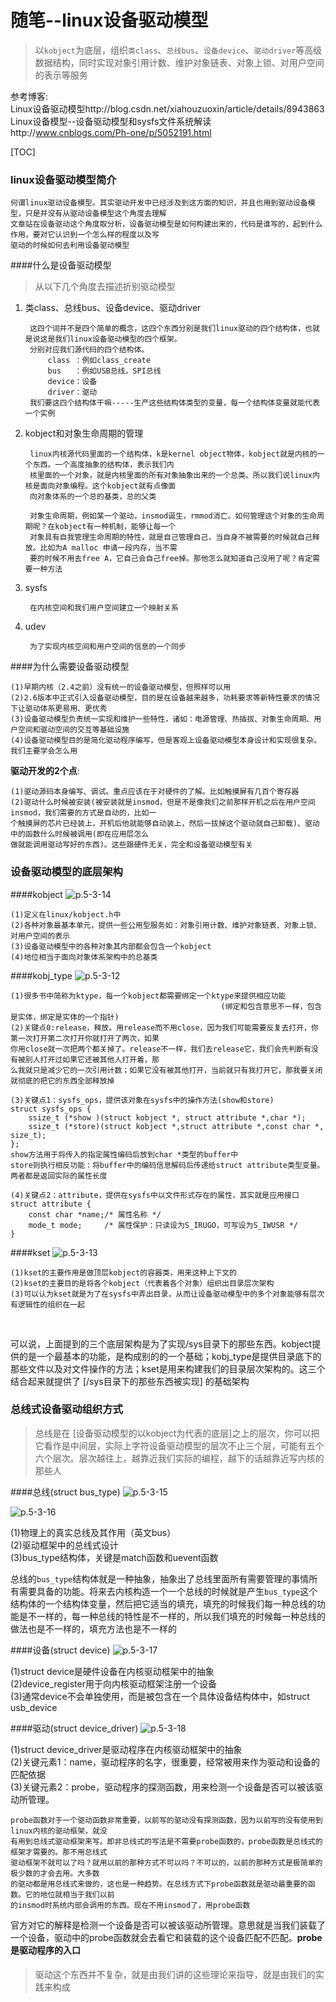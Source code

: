 随笔--linux设备驱动模型
=======================

> 以`kobject`为底层，组织`类class`、`总线bus`、`设备device`、`驱动driver`等高级数据结构，同时实现对象引用计数、维护对象链表、对象上锁、对用户空间的表示等服务

参考博客:<br>
Linux设备驱动模型http://blog.csdn.net/xiahouzuoxin/article/details/8943863<br>
Linux设备模型--设备驱动模型和sysfs文件系统解读http://www.cnblogs.com/Ph-one/p/5052191.html

[TOC]

### linux设备驱动模型简介

    何谓linux驱动设备模型。其实驱动开发中已经涉及到这方面的知识，并且也用到驱动设备模型，只是并没有从驱动设备模型这个角度去理解
    文章站在设备驱动这个角度取分析，设备驱动模型是如何构建出来的，代码是谁写的，起到什么作用，要对它认识到一个怎么样的程度以及写
    驱动的时候如何去利用设备驱动模型

####什么是设备驱动模型
> 从以下几个角度去描述折别驱动模型

1. 类class、总线bus、设备device、驱动driver


        这四个词并不是四个简单的概念，这四个东西分别是我们linux驱动的四个结构体，也就是说这是我们linux设备驱动模型的四个框架。
        分别对应我们源代码的四个结构体。
            class ：例如class_create
            bus   ：例如USB总线，SPI总线
            device：设备
            driver：驱动
        我们要这四个结构体干嘛-----生产这些结构体类型的变量，每一个结构体变量就能代表一个实例

2. kobject和对象生命周期的管理


        linux内核源代码里面的一个结构体，k是kernel object物体，kobject就是内核的一个东西。一个高度抽象的结构体，表示我们内
        核里面的一个对象，就是内核里面的所有对象抽象出来的一个总类。所以我们说linux内核是面向对象编程。这个kobject就有点像面
        向对象体系的一个总的基类，总的父类
        
        对象生命周期，例如某一个驱动，insmod诞生，rmmod消亡。如何管理这个对象的生命周期呢？在kobject有一种机制，能够让每一个
        对象具有自我管理生命周期的特性，就是自己管理自己，当自身不被需要的时候就自己释放。比如为A malloc 申请一段内存，当不需
        要的时候不用去free A，它自己会自己free掉。那他怎么就知道自己没用了呢？肯定需要一种方法

3. sysfs

        在内核空间和我们用户空间建立一个映射关系
        
4. udev

        为了实现内核空间和用户空间的信息的一个同步
        
####为什么需要设备驱动模型

    (1)早期内核（2.4之前）没有统一的设备驱动模型，但照样可以用
    (2)2.6版本中正式引入设备驱动模型，目的是在设备越来越多，功耗要求等新特性要求的情况下让驱动体系更易用、更优秀
    (3)设备驱动模型负责统一实现和维护一些特性，诸如：电源管理、热插拔、对象生命周期、用户空间和驱动空间的交互等基础设施
    (4)设备驱动模型目的是简化驱动程序编写，但是客观上设备驱动模型本身设计和实现很复杂。我们主要学会怎么用

**驱动开发的2个点**:

    (1)驱动源码本身编写、调试。重点应该在于对硬件的了解。比如触摸屏有几百个寄存器
    (2)驱动什么时候被安装(被安装就是insmod，但是不是像我们之前那样开机之后在用户空间insmod，我们需要的方式是自动的，比如一
    个触摸屏的芯片已经装上，开机后他就能够自动装上，然后一拔掉这个驱动就自己卸载)、驱动中的函数什么时候被调用(即在应用层怎么
    做就能调用驱动写好的东西)。这些跟硬件无关，完全和设备驱动模型有关

### 设备驱动模型的底层架构

####kobject
![p.5-3-14](https://raw.githubusercontent.com/TongxinV/oneBook/master/0.5.Linux-Driver%20Development/assets/%E5%9B%BE%E7%89%87.5-3-14.png)

    (1)定义在linux/kobject.h中
    (2)各种对象最基本单元，提供一些公用型服务如：对象引用计数、维护对象链表、对象上锁、对用户空间的表示
    (3)设备驱动模型中的各种对象其内部都会包含一个kobject
    (4)地位相当于面向对象体系架构中的总基类

####kobj_type
![p.5-3-12](https://raw.githubusercontent.com/TongxinV/oneBook/master/0.5.Linux-Driver%20Development/assets/%E5%9B%BE%E7%89%87.5-3-12.png)

    (1)很多书中简称为ktype，每一个kobject都需要绑定一个ktype来提供相应功能
                                                   (绑定和包含意思不一样，包含是实体，绑定是实体的一个指针)
    (2)关键点0:release，释放。用release而不用close，因为我们可能需要反复去打开，你第一次打开第二次打开你就打开了两次，如果
    你用close就一次把两个都关掉了。release不一样，我们去release它，我们会先判断有没有被别人打开过如果它还被其他人打开着，那
    么我就只是减少它的一次引用计数；如果它没有被其他打开，当前就只有我打开它，那我要关闭就彻底的把它的东西全部释放掉
    
    (3)关键点1：sysfs_ops，提供该对象在sysfs中的操作方法(show和store)
    struct sysfs_ops {
        ssize_t (*show )(struct kobject *, struct attribute *,char *);
        ssize_t (*store)(struct kobject *,struct attribute *,const char *, size_t);
    };
    show方法用于将传入的指定属性编码后放到char *类型的buffer中
    store则执行相反功能：将buffer中的编码信息解码后传递给struct attribute类型变量。两者都是返回实际的属性长度
    
    (4)关键点2：attribute，提供在sysfs中以文件形式存在的属性，其实就是应用接口
    struct attribute {
        const char *name;/* 属性名称 */
        mode_t mode;     /* 属性保护：只读设为S_IRUGO，可写设为S_IWUSR */
    }
    
####kset
![p.5-3-13](https://raw.githubusercontent.com/TongxinV/oneBook/master/0.5.Linux-Driver%20Development/assets/%E5%9B%BE%E7%89%87.5-3-13.png)

    
    (1)kset的主要作用是做顶层kobject的容器类，用来这种上下文的
    (2)kset的主要目的是将各个kobject（代表着各个对象）组织出目录层次架构
    (3)可以认为kset就是为了在sysfs中弄出目录，从而让设备驱动模型中的多个对象能够有层次有逻辑性的组织在一起
    

可以说，上面提到的三个底层架构是为了实现/sys目录下的那些东西。kobject提供的是一个最基本的功能，是构成别的的一个基础；kobj_type是提供目录底下的那些文件以及对文件操作的方法；kset是用来构建我们的目录层次架构的。这三个结合起来就提供了 [/sys目录下的那些东西被实现] 的基础架构

### 总线式设备驱动组织方式

> 总线是在 [设备驱动模型的以kobject为代表的底层]之上的层次，你可以把它看作是中间层，实际上字符设备驱动模型的层次不止三个层，可能有五个六个层次。层次越往上，越靠近我们实际的编程，越下的话越靠近写内核的那些人

####总线(struct bus_type)
![p.5-3-15](https://raw.githubusercontent.com/TongxinV/oneBook/master/0.5.Linux-Driver%20Development/assets/%E5%9B%BE%E7%89%87.5-3-15.png)

![p.5-3-16](https://raw.githubusercontent.com/TongxinV/oneBook/master/0.5.Linux-Driver%20Development/assets/%E5%9B%BE%E7%89%87.5-3-16.png)

(1)物理上的真实总线及其作用（英文bus）<br>
(2)驱动框架中的总线式设计<br>
(3)bus_type结构体，关键是match函数和uevent函数

总线的`bus_type`结构体就是一种抽象，抽象出了总线里面所有需要管理的事情所有需要具备的功能。将来去内核构造一个一个总线的时候就是产生`bus_type`这个结构体的一个结构体变量，然后把它适当的填充，填充的时候我们每一种总线的功能是不一样的，每一种总线的特性是不一样的，所以我们填充的时候每一种总线的做法也是不一样的，填充方法也是不一样的


####设备(struct device)
![p.5-3-17](https://raw.githubusercontent.com/TongxinV/oneBook/master/0.5.Linux-Driver%20Development/assets/%E5%9B%BE%E7%89%87.5-3-17.png)

(1)struct device是硬件设备在内核驱动框架中的抽象<br>
(2)device_register用于向内核驱动框架注册一个设备<br>
(3)通常device不会单独使用，而是被包含在一个具体设备结构体中，如struct usb_device


####驱动(struct device_driver)
![p.5-3-18](https://raw.githubusercontent.com/TongxinV/oneBook/master/0.5.Linux-Driver%20Development/assets/%E5%9B%BE%E7%89%87.5-3-18.png)

(1)struct device_driver是驱动程序在内核驱动框架中的抽象<br>
(2)关键元素1：name，驱动程序的名字，很重要，经常被用来作为驱动和设备的匹配依据<br>
(3)关键元素2：probe，驱动程序的探测函数，用来检测一个设备是否可以被该驱动所管理。

    probe函数对于一个驱动函数非常重要，以前写的驱动没有探测函数，因为以前写的没有使用到linux内核的驱动框架，就没
    有用到总线式驱动框架来写。即非总线式的写法是不需要probe函数的，probe函数是总线式的框架才需要的。那不用总线式
    驱动框架不就可以了吗？就用以前的那种方式不可以吗？不可以的，以前的那种方式是极简单的极少数的才会去用。大多数
    的驱动都是用总线式来做的，这也是一种趋势。在总线方式下probe函数就是驱动最重要的函数。它的地位就相当于我们以前
    的insmod时系统内部会调用的东西。现在不用insmod了，用probe函数

官方对它的解释是检测一个设备是否可以被该驱动所管理。意思就是当我们装载了一个设备，驱动中的probe函数就会去看它和装载的这个设备匹配不匹配。**probe是驱动程序的入口**





####
> 驱动这个东西并不复杂，就是由我们讲的这些理论来指导，就是由我们的实践来构成







